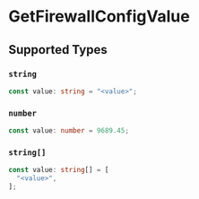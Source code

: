 # GetFirewallConfigValue


## Supported Types

### `string`

```typescript
const value: string = "<value>";
```

### `number`

```typescript
const value: number = 9689.45;
```

### `string[]`

```typescript
const value: string[] = [
  "<value>",
];
```

